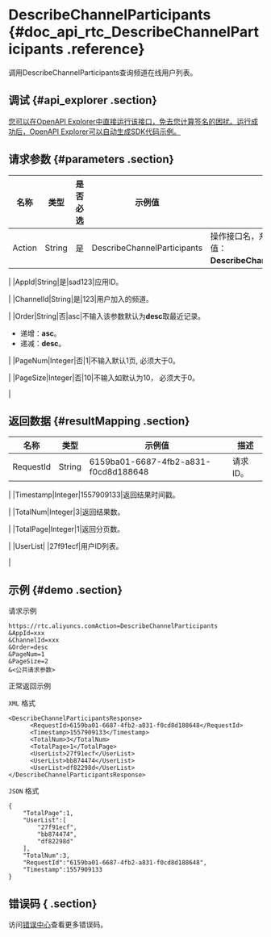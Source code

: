 # DescribeChannelParticipants {#doc_api_rtc_DescribeChannelParticipants .reference}

调用DescribeChannelParticipants查询频道在线用户列表。

## 调试 {#api_explorer .section}

[您可以在OpenAPI Explorer中直接运行该接口，免去您计算签名的困扰。运行成功后，OpenAPI Explorer可以自动生成SDK代码示例。](https://api.aliyun.com/#product=rtc&api=DescribeChannelParticipants&type=RPC&version=2018-01-11)

## 请求参数 {#parameters .section}

|名称|类型|是否必选|示例值|描述|
|--|--|----|---|--|
|Action|String|是|DescribeChannelParticipants|操作接口名，系统规定参数，取值：**DescribeChannelParticipants**。

 |
|AppId|String|是|sad123|应用ID。

 |
|ChannelId|String|是|123|用户加入的频道。

 |
|Order|String|否|asc|不输入该参数默认为**desc**取最近记录。

 -   递增：**asc**。
-   递减：**desc**。

 |
|PageNum|Integer|否|1|不输入默认1页, 必须大于0。

 |
|PageSize|Integer|否|10|不输入如默认为10， 必须大于0。

 |

## 返回数据 {#resultMapping .section}

|名称|类型|示例值|描述|
|--|--|---|--|
|RequestId|String|6159ba01-6687-4fb2-a831-f0cd8d188648|请求ID。

 |
|Timestamp|Integer|1557909133|返回结果时间戳。

 |
|TotalNum|Integer|3|返回结果数。

 |
|TotalPage|Integer|1|返回分页数。

 |
|UserList| |27f91ecf|用户ID列表。

 |

## 示例 {#demo .section}

请求示例

``` {#request_demo}
https://rtc.aliyuncs.comAction=DescribeChannelParticipants
&AppId=xxx
&ChannelId=xxx
&Order=desc
&PageNum=1
&PageSize=2
&<公共请求参数>
```

正常返回示例

`XML` 格式

``` {#xml_return_success_demo}
<DescribeChannelParticipantsResponse>
	  <RequestId>6159ba01-6687-4fb2-a831-f0cd8d188648</RequestId>
	  <Timestamp>1557909133</Timestamp>
	  <TotalNum>3</TotalNum>
	  <TotalPage>1</TotalPage>
	  <UserList>27f91ecf</UserList>
	  <UserList>bb874474</UserList>
	  <UserList>df82298d</UserList>
</DescribeChannelParticipantsResponse>
```

`JSON` 格式

``` {#json_return_success_demo}
{
	"TotalPage":1,
	"UserList":[
		"27f91ecf",
		"bb874474",
		"df82298d"
	],
	"TotalNum":3,
	"RequestId":"6159ba01-6687-4fb2-a831-f0cd8d188648",
	"Timestamp":1557909133
}
```

## 错误码 { .section}

访问[错误中心](https://error-center.aliyun.com/status/product/rtc)查看更多错误码。

